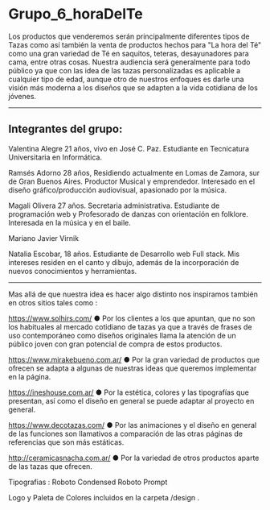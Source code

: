 # Grupo_6_horaDelTe
Los productos que venderemos serán principalmente diferentes tipos de Tazas como así también la venta de productos hechos para "La hora del Té" como una gran variedad de Té en saquitos, teteras, desayunadores para cama, entre otras cosas.
Nuestra audiencia será generalmente para todo público ya que con las idea de las tazas personalizadas es aplicable a cualquier tipo de edad, aunque otro de nuestros enfoques es darle una visión más moderna a los diseños que se adapten a la vida cotidiana de los jóvenes.

___
##  Integrantes del grupo:

Valentina Alegre
21 años, vivo en José C. Paz. Estudiante en Tecnicatura Universitaria en Informática.

Ramsés Adorno
28 años, Residiendo actualmente en Lomas de Zamora, sur de Gran Buenos Aires.
Productor Musical y emprendedor. Interesado en el diseño gráfico/producción audiovisual, apasionado por la música.

Magali Olivera
27 años.
Secretaria administrativa.
Estudiante de programación web y Profesorado de danzas con orientación en folklore.
Interesada en la música y en el baile.

Mariano Javier Virnik

Natalia Escobar,
18 años.
Estudiante de Desarrollo web Full stack.
Mis intereses residen en el canto y dibujo, además de la incorporación de nuevos conocimientos y herramientas.

___

Mas allá de que nuestra idea es hacer algo distinto nos inspiramos también en otros sitios tales como :

https://www.solhirs.com/
● Por los clientes a los que apuntan, que no son los habituales al mercado cotidiano de tazas ya que a través de frases de uso contemporáneo como diseños originales llama la atención de un público joven con gran potencial de compra de estos productos.

https://www.mirakebueno.com.ar/
● Por la gran variedad de productos que ofrecen se adapta a algunas de nuestras ideas que queremos implementar en la página.

https://ineshouse.com.ar/
● Por la estética, colores y las tipografías que presentan, así como el diseño en general se puede adaptar al proyecto en general.

https://www.decotazas.com/
● Por las animaciones y el diseño en general de las funciones son llamativos a comparación de las otras páginas de referencias que son más estáticas.

http://ceramicasnacha.com.ar/
● Por la variedad de otros productos aparte de las tazas que ofrecen.

Tipografias : 
Roboto Condensed
Roboto
Prompt

Logo y Paleta de Colores incluidos en la carpeta /design .  
